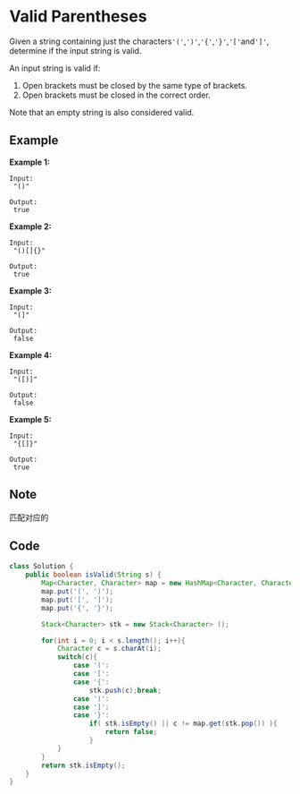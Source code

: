 # Valid Parentheses

Given a string containing just the characters`'('`,`')'`,`'{'`,`'}'`,`'['`and`']'`, determine if the input string is valid.

An input string is valid if:

1. Open brackets must be closed by the same type of brackets.
2. Open brackets must be closed in the correct order.

Note that an empty string is also considered valid.

## **Example**

**Example 1:**

```
Input:
 "()"

Output:
 true
```

**Example 2:**

```
Input:
 "()[]{}"

Output:
 true
```

**Example 3:**

```
Input:
 "(]"

Output:
 false
```

**Example 4:**

```
Input:
 "([)]"

Output:
 false
```

**Example 5:**

```
Input:
 "{[]}"

Output:
 true
```

## Note

匹配对应的

## Code

```java
class Solution {
    public boolean isValid(String s) {
        Map<Character, Character> map = new HashMap<Character, Character>();
        map.put('(', ')');
        map.put('[', ']');
        map.put('{', '}');

        Stack<Character> stk = new Stack<Character> ();

        for(int i = 0; i < s.length(); i++){
            Character c = s.charAt(i);
            switch(c){
                case '(':
                case '[':
                case '{':
                    stk.push(c);break;
                case ')':
                case ']':
                case '}':
                    if( stk.isEmpty() || c != map.get(stk.pop()) ){
                        return false;
                    }
            }
        }
        return stk.isEmpty();
    }
}
```
